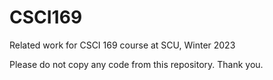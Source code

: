 # CSCI169
Related work for CSCI 169 course at SCU, Winter 2023

Please do not copy any code from this repository. Thank you.